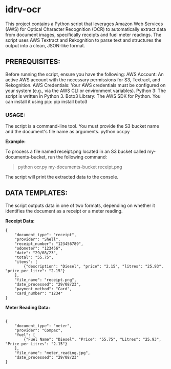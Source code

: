 # idrv-ocr

This project contains a Python script that leverages Amazon Web Services (AWS) for Optical Character Recognition (OCR) to automatically extract data from document images, specifically receipts and fuel meter readings. The script uses AWS Textract and Rekognition to parse text and structures the output into a clean, JSON-like format.

## PREREQUISITES:
Before running the script, ensure you have the following:
AWS Account: An active AWS account with the necessary permissions for S3, Textract, and Rekognition.
AWS Credentials: Your AWS credentials must be configured on your system (e.g., via the AWS CLI or environment variables).
Python 3: The script is written in Python 3.
Boto3 Library: The AWS SDK for Python. You can install it using pip:
pip install boto3

### USAGE:
The script is a command-line tool. You must provide the S3 bucket name and the document's file name as arguments.
python ocr.py <s3-bucket-name> <document-file-name>


**Example:**

To process a file named receipt.png located in an S3 bucket called my-documents-bucket, run the following command:

> python ocr.py my-documents-bucket receipt.png

The script will print the extracted data to the console.

## DATA TEMPLATES:

The script outputs data in one of two formats, depending on whether it identifies the document as a receipt or a meter reading.

**Receipt Data:**
~~~
{
    "document_type": "receipt",
    "provider": "Shell",
    "receipt_number": "123456789",
    "odometer": "123456",
    "date": "29/08/23",
    "total": "55.75",
    "items": [
        {"description": "Diesel", "price": "2.15", "litres": "25.93", "price_per_litre": "2.15"}
    ],
    "file_name": "receipt.png",
    "date_processed": "29/08/23",
    "payment_method": "Card",
    "card_number": "1234"
}
~~~
**Meter Reading Data:**
~~~

{
    "document_type": "meter",
    "provider": "Compac",
    "fuel": [
        {"Fuel Name": "Diesel", "Price": "55.75", "Litres": "25.93", "Price per Litres": "2.15"}
    ],
    "file_name": "meter_reading.jpg",
    "date_processed": "29/08/23"
}
~~~

